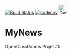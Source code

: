 [![Build Status](https://travis-ci.org/mclouu/MyNews.svg?branch=develop)](https://travis-ci.org/mclouu/MyNews)
[![codecov](https://codecov.io/gh/tdbromain/MyNews/branch/develop/graph/badge.svg)](https://codecov.io/gh/tdbromain/MyNews)
<a href="https://play.google.com/store/apps/details?id=com.romain.mathieu.mynews" target="_blank"><img src="http://image.noelshack.com/fichiers/2019/09/1/1551119317-playstore-news.png" alt="Get it on Google Play" height="30"/></a>
# MyNews
OpenClassRooms Projet #5

